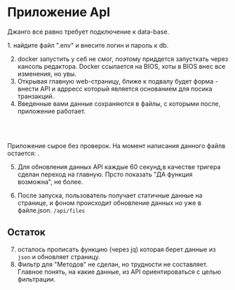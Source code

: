 # Приложение ApI

<p>Джанго все равно требует подключение к data-base.<br>
  </p>
1. найдите файл ".env" и внесите логин и пароль к db.

2. docker запустить у себ не смог, поэтому приддется запусткать через кансоль редактора. Docker ссылается на 
BIOS, хоты в BIOS внес все изменения, но увы.
3. Открывая главную web-страницу, ближе к подвалу будет форма - внести API и адрресс который является основанием для посика транзакций.
4. Введенные вами данные сохраняются в файлы, с которыми после, приложение работает.
<br>
<br>
  <p>
    Приложение сырое без проверок. На момент написания данного файлв остается: .<br>
  </p>

5. Для обновления данных API каждые 60 секунд,в качестве тригера сделан переход на главную. Прсто показать "ДА 
   функция возможна", не более.

6. После запуска, пользователь получает статичные данные на странице, и фоном происходит обновление данных но уже в 
   файле.json. `/api/files`<br>

## Остаток
7. осталось прописать функцию (через jq) которая берет данные из `json` и обновляет страницу.
8. Фильтр для "Методов" не сделан, но трудности не составляет. Главное понять, на какие данные, из API 
     ориентироваться с целью фильтрации. <br>
